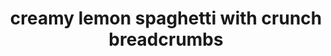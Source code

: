 ---
id: 5cba51973ab3ef00143e94a2
servings:
notes: i add chicken to this recipe
directions: 'heat oil in a skillet over medium heat. add breadcrumbs and stir to thoroughly coat the crumbs with the oil. cook over medium heat
 stirring frequently
 until the crumbs are golden brown
 5 to 7 minutes. it will look like nothing is happening for a long time and then all of the sudden they will turn brown. it happens quickly
 so keep an eye on them. transfer to a bowl and add 1 teaspoon lemon zest
 1 tablespoon parsley
 and the grated cheese. stir to combine and season to taste with salt and pepper. set aside.

bring a pot of water to a rolling boil
 salt it generously and add the pasta.

while the pasta cooks
 wipe out the skillet and bring the cream and cream cheese to a simmer over medium-low heat – making sure to whisk into a smooth mixture. simmer for about 5 minutes or until it thickens slightly.

when pasta is just shy of al dente
 reserve 1 cup of pasta cooking water
 then drain.

add the pasta to sauce
 along with chicken
 lemon juice and the remaining zest and parsley. toss to combine
 adding some of the reserved pasta water
 a little at a time
 to thin out the sauce
 it will continue to thicken as it sits. season to taste with salt and pepper and serve
 garnishing with a generous amount of the breadcrumb mixture and reserved parsley.'
ingredients: '1 rotisserie chicken
2\tteaspoons extra virgin olive oil
1/2\tcup panko breadcrumbs
zest of one lemon
1/2\tcup chopped flat leaf parsley
2\ttablespoons grated pecorino cheese
1/2\tpound spaghetti
1/2\tcup heavy cream
2\tounces cream cheese
juice of one lemon
salt and pepper to taste'
rating: 5
ease: easy

category: main course
href: 'https: //food52.com/recipes/80601-creamy-lemon-spaghetti-with-crunchy-breadcrumbs'
totalTime: 25 minutes
cookTime: 20 minutes
prepTime: 5 minutes
title: creamy lemon spaghetti with crunch breadcrumbs
path: /creamy-lemon-spaghetti-with-crunch-breadcrumbs
---